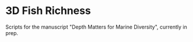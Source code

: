 # 3D Fish Richness
Scripts for the manuscript "Depth Matters for Marine Diversity", currently in prep.

